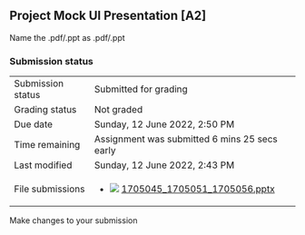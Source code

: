 <h2>Project Mock UI Presentation [A2]</h2>Name the .pdf/.ppt as <group_id>.pdf/.ppt

<h3>Submission status</h3><table>
<tbody><tr>
<td>Submission status</td>
<td>Submitted for grading</td>
</tr>
<tr>
<td>Grading status</td>
<td>Not graded</td>
</tr>
<tr>
<td>Due date</td>
<td>Sunday, 12 June 2022, 2:50 PM</td>
</tr>
<tr>
<td>Time remaining</td>
<td>Assignment was submitted 6 mins 25 secs early</td>
</tr>
<tr>
<td>Last modified</td>
<td>Sunday, 12 June 2022, 2:43 PM</td>
</tr>
<tr>
<td>File submissions</td>
<td><ul><li><img src="..%5C..%5C..%5CJanuary%202019%5CCSE203%5CNews%20forum%5CGraph%20Data%20Structure%5Cfile%5Cpowerpoint.png" /> <a href="file%5C1705045_1705051_1705056.pptx">1705045_1705051_1705056.pptx</a> 
</li></ul>

</td>
</tr>

</tbody>
</table>



Make changes to your submission



